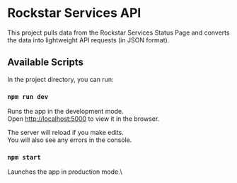 # Rockstar Services API

This project pulls data from the Rockstar Services Status Page and converts the data into lightweight API requests (in JSON format).

## Available Scripts

In the project directory, you can run:

### `npm run dev`

Runs the app in the development mode.\
Open [http://localhost:5000](http://localhost:5000) to view it in the browser.

The server will reload if you make edits.\
You will also see any errors in the console.

### `npm start`

Launches the app in production mode.\
